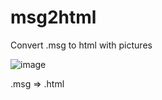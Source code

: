 # msg2html
Convert .msg to html with pictures

![image](https://i.imgur.com/xBq9clm.png)

.msg => .html
